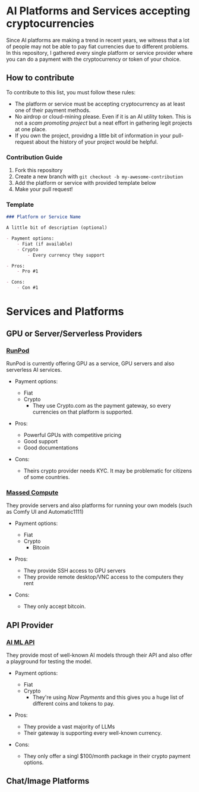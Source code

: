 # AI Platforms and Services accepting cryptocurrencies

Since AI platforms are making a trend in recent years, we witness that a lot of people may not be able to pay fiat currencies due to different problems. In this repository, I gathered every single platform or service provider where you can do a payment with the cryptocurrency or token of your choice. 

## How to contribute 

To contribute to this list, you must follow these rules: 

- The platform or service must be accepting cryptocurrency as at least one of their payment methods. 
- No airdrop or cloud-mining please. Even if it is an AI utility token. This is not a _scam promoting project_ but a neat effort in gathering legit projects at one place. 
- If you own the project, providng a little bit of information in your pull-request about the history of your project would be helpful. 

### Contribution Guide

1. Fork this repository 
2. Create a new branch with `git checkout -b my-awesome-contribution` 
3. Add the platform or service with provided template below
4. Make your pull request!

### Template 

```markdown
### Platform or Service Name

A little bit of description (optional)

- Payment options:
    - Fiat (if available)
    - Crypto 
        - Every currency they support

- Pros:
    - Pro #1

- Cons: 
    - Con #1
```

# Services and Platforms

## GPU or Server/Serverless Providers 

### [RunPod](https://runpod.io)

RunPod is currently offering GPU as a service, GPU servers and also serverless AI services. 

- Payment options:
    - Fiat 
    - Crypto 
        - They use Crypto.com as the payment gateway, so every currencies on that platform is supported. 

- Pros:
    - Powerful GPUs with competitive pricing 
    - Good support 
    - Good documentations 

- Cons: 
    - Theirs crypto provider needs KYC. It may be problematic for citizens of some countries. 

### [Massed Compute](https://massedcompute.com)

They provide servers and also platforms for running your own models (such as Comfy UI and Automatic1111)

- Payment options:
    - Fiat 
    - Crypto 
        - Bitcoin

- Pros:
    - They provide SSH access to GPU servers
    - They provide remote desktop/VNC access to the computers they rent 

- Cons: 
    - They only accept bitcoin. 

## API Provider 

### [AI ML API](https://aimlapi.com)

They provide most of well-known AI models through their API and also offer a playground for testing the model.

- Payment options:
    - Fiat 
    - Crypto 
        - They're using _Now Payments_ and this gives you a huge list of different coins and tokens to pay. 

- Pros:
    - They provide a vast majority of LLMs 
    - Their gateway is supporting every well-known currency. 

- Cons: 
    - They only offer a singl $100/month package in their crypto payment options.

## Chat/Image Platforms